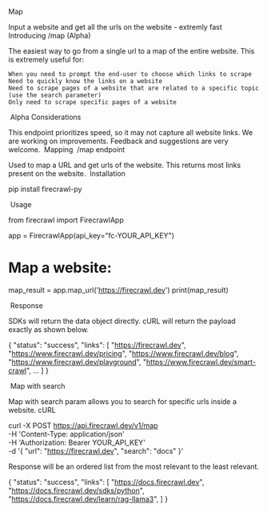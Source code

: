 Map

Input a website and get all the urls on the website - extremly fast
​
Introducing /map (Alpha)

The easiest way to go from a single url to a map of the entire website. This is extremely useful for:

    When you need to prompt the end-user to choose which links to scrape
    Need to quickly know the links on a website
    Need to scrape pages of a website that are related to a specific topic (use the search parameter)
    Only need to scrape specific pages of a website

​
Alpha Considerations

This endpoint prioritizes speed, so it may not capture all website links. We are working on improvements. Feedback and suggestions are very welcome.
​
Mapping
​
/map endpoint

Used to map a URL and get urls of the website. This returns most links present on the website.
​
Installation

pip install firecrawl-py

​
Usage

from firecrawl import FirecrawlApp

app = FirecrawlApp(api_key="fc-YOUR_API_KEY")

# Map a website:
map_result = app.map_url('https://firecrawl.dev')
print(map_result)

​
Response

SDKs will return the data object directly. cURL will return the payload exactly as shown below.

{
  "status": "success",
  "links": [
    "https://firecrawl.dev",
    "https://www.firecrawl.dev/pricing",
    "https://www.firecrawl.dev/blog",
    "https://www.firecrawl.dev/playground",
    "https://www.firecrawl.dev/smart-crawl",
    ...
  ]
}

​
Map with search

Map with search param allows you to search for specific urls inside a website.
cURL

curl -X POST https://api.firecrawl.dev/v1/map \
    -H 'Content-Type: application/json' \
    -H 'Authorization: Bearer YOUR_API_KEY' \
    -d '{
      "url": "https://firecrawl.dev",
      "search": "docs"
    }'

Response will be an ordered list from the most relevant to the least relevant.

{
  "status": "success",
  "links": [
    "https://docs.firecrawl.dev",
    "https://docs.firecrawl.dev/sdks/python",
    "https://docs.firecrawl.dev/learn/rag-llama3",
  ]
}
